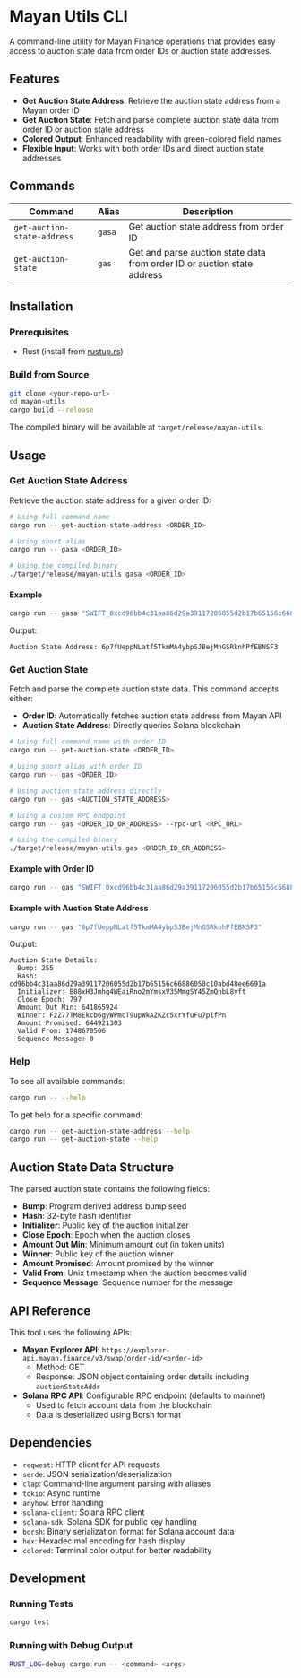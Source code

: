 # Mayan Utils CLI

A command-line utility for Mayan Finance operations that provides easy access to auction state data from order IDs or auction state addresses.

## Features

- **Get Auction State Address**: Retrieve the auction state address from a Mayan order ID
- **Get Auction State**: Fetch and parse complete auction state data from order ID or auction state address
- **Colored Output**: Enhanced readability with green-colored field names
- **Flexible Input**: Works with both order IDs and direct auction state addresses

## Commands

| Command | Alias | Description |
|---------|-------|-------------|
| `get-auction-state-address` | `gasa` | Get auction state address from order ID |
| `get-auction-state` | `gas` | Get and parse auction state data from order ID or auction state address |

## Installation

### Prerequisites

- Rust (install from [rustup.rs](https://rustup.rs/))

### Build from Source

```bash
git clone <your-repo-url>
cd mayan-utils
cargo build --release
```

The compiled binary will be available at `target/release/mayan-utils`.

## Usage

### Get Auction State Address

Retrieve the auction state address for a given order ID:

```bash
# Using full command name
cargo run -- get-auction-state-address <ORDER_ID>

# Using short alias
cargo run -- gasa <ORDER_ID>

# Using the compiled binary
./target/release/mayan-utils gasa <ORDER_ID>
```

#### Example

```bash
cargo run -- gasa "SWIFT_0xcd96bb4c31aa86d29a39117206055d2b17b65156c66886050c10abd48ee6691a"
```

Output:
```
Auction State Address: 6p7fUeppNLatf5TkmMA4ybpSJBejMnGSRknhPfEBNSF3
```

### Get Auction State

Fetch and parse the complete auction state data. This command accepts either:
- **Order ID**: Automatically fetches auction state address from Mayan API
- **Auction State Address**: Directly queries Solana blockchain

```bash
# Using full command name with order ID
cargo run -- get-auction-state <ORDER_ID>

# Using short alias with order ID
cargo run -- gas <ORDER_ID>

# Using auction state address directly
cargo run -- gas <AUCTION_STATE_ADDRESS>

# Using a custom RPC endpoint
cargo run -- gas <ORDER_ID_OR_ADDRESS> --rpc-url <RPC_URL>

# Using the compiled binary
./target/release/mayan-utils gas <ORDER_ID_OR_ADDRESS>
```

#### Example with Order ID

```bash
cargo run -- gas "SWIFT_0xcd96bb4c31aa86d29a39117206055d2b17b65156c66886050c10abd48ee6691a"
```

#### Example with Auction State Address

```bash
cargo run -- gas "6p7fUeppNLatf5TkmMA4ybpSJBejMnGSRknhPfEBNSF3"
```

Output:
```
Auction State Details:
  Bump: 255
  Hash: cd96bb4c31aa86d29a39117206055d2b17b65156c66886050c10abd48ee6691a
  Initializer: B88xH3Jmhq4WEaiRno2mYmsxV35MmgSY45ZmQnbL8yft
  Close Epoch: 797
  Amount Out Min: 641865924
  Winner: FzZ77TM8Ekcb6gyWPmcT9upWkAZKZc5xrYfuFu7pifPn
  Amount Promised: 644921303
  Valid From: 1748670506
  Sequence Message: 0
```

### Help

To see all available commands:

```bash
cargo run -- --help
```

To get help for a specific command:

```bash
cargo run -- get-auction-state-address --help
cargo run -- get-auction-state --help
```

## Auction State Data Structure

The parsed auction state contains the following fields:

- **Bump**: Program derived address bump seed
- **Hash**: 32-byte hash identifier
- **Initializer**: Public key of the auction initializer
- **Close Epoch**: Epoch when the auction closes
- **Amount Out Min**: Minimum amount out (in token units)
- **Winner**: Public key of the auction winner
- **Amount Promised**: Amount promised by the winner
- **Valid From**: Unix timestamp when the auction becomes valid
- **Sequence Message**: Sequence number for the message

## API Reference

This tool uses the following APIs:
- **Mayan Explorer API**: `https://explorer-api.mayan.finance/v3/swap/order-id/<order-id>`
  - Method: GET
  - Response: JSON object containing order details including `auctionStateAddr`
- **Solana RPC API**: Configurable RPC endpoint (defaults to mainnet)
  - Used to fetch account data from the blockchain
  - Data is deserialized using Borsh format

## Dependencies

- `reqwest`: HTTP client for API requests
- `serde`: JSON serialization/deserialization
- `clap`: Command-line argument parsing with aliases
- `tokio`: Async runtime
- `anyhow`: Error handling
- `solana-client`: Solana RPC client
- `solana-sdk`: Solana SDK for public key handling
- `borsh`: Binary serialization format for Solana account data
- `hex`: Hexadecimal encoding for hash display
- `colored`: Terminal color output for better readability

## Development

### Running Tests

```bash
cargo test
```

### Running with Debug Output

```bash
RUST_LOG=debug cargo run -- <command> <args>
```
